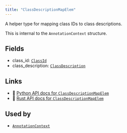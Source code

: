 ```yaml
---
title: "ClassDescriptionMapElem"
---
```


A helper type for mapping class IDs to class descriptions.

This is internal to the `AnnotationContext` structure.

## Fields

* class_id: [`ClassId`](../datatypes/class_id.md)
* class_description: [`ClassDescription`](../datatypes/class_description.md)

## Links
 * 🐍 [Python API docs for `ClassDescriptionMapElem`](https://ref.rerun.io/docs/python/nightly/package/rerun/datatypes/class_description_map_elem/)
 * 🦀 [Rust API docs for `ClassDescriptionMapElem`](https://docs.rs/rerun/0.9.0-alpha.6/rerun/datatypes/struct.ClassDescriptionMapElem.html)


## Used by

* [`AnnotationContext`](../components/annotation_context.md)
